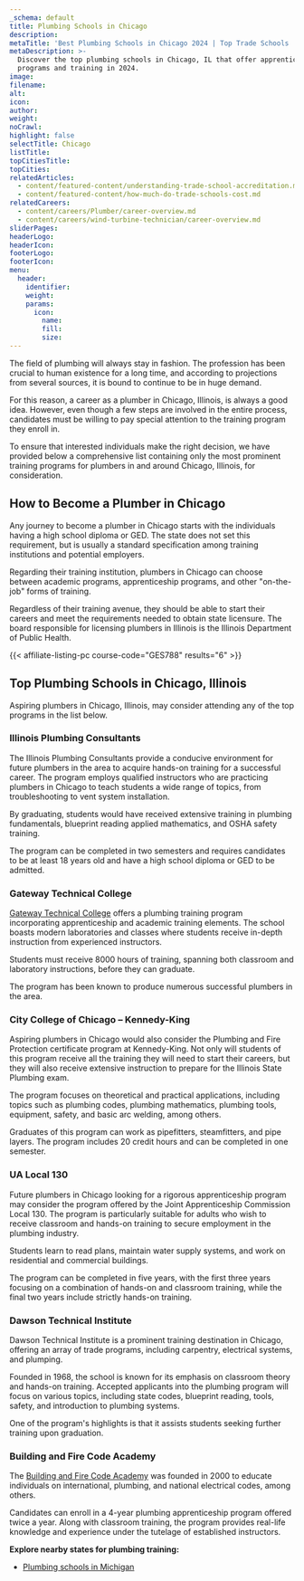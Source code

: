 ```yaml
---
_schema: default
title: Plumbing Schools in Chicago
description:
metaTitle: 'Best Plumbing Schools in Chicago 2024 | Top Trade Schools '
metaDescription: >-
  Discover the top plumbing schools in Chicago, IL that offer apprenticeship
  programs and training in 2024.
image:
filename:
alt:
icon:
author:
weight:
noCrawl:
highlight: false
selectTitle: Chicago
listTitle:
topCitiesTitle:
topCities:
relatedArticles:
  - content/featured-content/understanding-trade-school-accreditation.md
  - content/featured-content/how-much-do-trade-schools-cost.md
relatedCareers:
  - content/careers/Plumber/career-overview.md
  - content/careers/wind-turbine-technician/career-overview.md
sliderPages:
headerLogo:
headerIcon:
footerLogo:
footerIcon:
menu:
  header:
    identifier:
    weight:
    params:
      icon:
        name:
        fill:
        size:
---
```

The field of plumbing will always stay in fashion. The profession has been crucial to human existence for a long time, and according to projections from several sources, it is bound to continue to be in huge demand.

For this reason, a career as a plumber in Chicago, Illinois, is always a good idea. However, even though a few steps are involved in the entire process, candidates must be willing to pay special attention to the training program they enroll in.

To ensure that interested individuals make the right decision, we have provided below a comprehensive list containing only the most prominent training programs for plumbers in and around Chicago, Illinois, for consideration.

## **How to Become a Plumber in Chicago**

Any journey to become a plumber in Chicago starts with the individuals having a high school diploma or GED. The state does not set this requirement, but is usually a standard specification among training institutions and potential employers.

Regarding their training institution, plumbers in Chicago can choose between academic programs, apprenticeship programs, and other "on-the-job" forms of training.

Regardless of their training avenue, they should be able to start their careers and meet the requirements needed to obtain state licensure. The board responsible for licensing plumbers in Illinois is the Illinois Department of Public Health.

{{< affiliate-listing-pc course-code="GES788" results="6" >}}

## **Top Plumbing Schools in Chicago, Illinois**

Aspiring plumbers in Chicago, Illinois, may consider attending any of the top programs in the list below.

### **Illinois Plumbing Consultants**

The Illinois Plumbing Consultants provide a conducive environment for future plumbers in the area to acquire hands-on training for a successful career. The program employs qualified instructors who are practicing plumbers in Chicago to teach students a wide range of topics, from troubleshooting to vent system installation.

By graduating, students would have received extensive training in plumbing fundamentals, blueprint reading applied mathematics, and OSHA safety training.

The program can be completed in two semesters and requires candidates to be at least 18 years old and have a high school diploma or GED to be admitted.

### Gateway Technical College

[Gateway Technical College](https://www.gtc.edu/business-community/business-workforce-training/apprenticeships/plumbing-apprentice) offers a plumbing training program incorporating apprenticeship and academic training elements. The school boasts modern laboratories and classes where students receive in-depth instruction from experienced instructors.

Students must receive 8000 hours of training, spanning both classroom and laboratory instructions, before they can graduate.

The program has been known to produce numerous successful plumbers in the area.

### City College of Chicago – Kennedy-King

Aspiring plumbers in Chicago would also consider the Plumbing and Fire Protection certificate program at Kennedy-King. Not only will students of this program receive all the training they will need to start their careers, but they will also receive extensive instruction to prepare for the Illinois State Plumbing exam.

The program focuses on theoretical and practical applications, including topics such as plumbing codes, plumbing mathematics, plumbing tools, equipment, safety, and basic arc welding, among others.

Graduates of this program can work as pipefitters, steamfitters, and pipe layers. The program includes 20 credit hours and can be completed in one semester.

### UA Local 130

Future plumbers in Chicago looking for a rigorous apprenticeship program may consider the program offered by the Joint Apprenticeship Commission Local 130. The program is particularly suitable for adults who wish to receive classroom and hands-on training to secure employment in the plumbing industry.

Students learn to read plans, maintain water supply systems, and work on residential and commercial buildings.

The program can be completed in five years, with the first three years focusing on a combination of hands-on and classroom training, while the final two years include strictly hands-on training.

### Dawson Technical Institute

Dawson Technical Institute is a prominent training destination in Chicago, offering an array of trade programs, including carpentry, electrical systems, and plumping.

Founded in 1968, the school is known for its emphasis on classroom theory and hands-on training. Accepted applicants into the plumbing program will focus on various topics, including state codes, blueprint reading, tools, safety, and introduction to plumbing systems.

One of the program's highlights is that it assists students seeking further training upon graduation.

### Building and Fire Code Academy

The [Building and Fire Code Academy](https://bfcacademy.com/) was founded in 2000 to educate individuals on international, plumbing, and national electrical codes, among others.

Candidates can enroll in a 4-year plumbing apprenticeship program offered twice a year. Along with classroom training, the program provides real-life knowledge and experience under the tutelage of established instructors.

**Explore nearby states for plumbing training:**

* [Plumbing schools in Michigan](https://toptradeschools.com/near-you/plumber/michigan/)